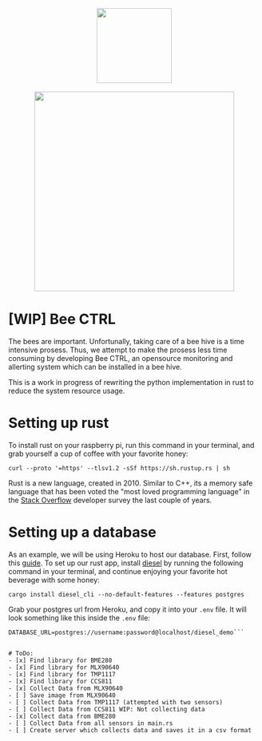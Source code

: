 <div align=center>
<img src="https://notion-emojis.s3-us-west-2.amazonaws.com/v0/svg-twitter/1f41d.svg" width=150>    
<br/>
<br/>
<img src="https://images.unsplash.com/photo-1568526381923-caf3fd520382?ixlib=rb-1.2.1&q=85&fm=jpg&crop=entropy&cs=srgb&w=3600" width="400">
</div>

# [WIP] Bee CTRL
The bees are important. Unfortunally, taking care of a bee hive is a time intensive prosess.
Thus, we attempt to make the prosess less time consuming by developing Bee CTRL, an opensource monitoring and allerting system which can be installed
in a bee hive. 

This is a work in progress of rewriting the python implementation in rust to reduce the system resource usage.
# Setting up rust 
To install rust on your raspberry pi, run this command in your terminal, and grab yourself a cup of coffee with your favorite honey: 
```
curl --proto '=https' --tlsv1.2 -sSf https://sh.rustup.rs | sh
```
Rust is a new language, created in 2010. Similar to C++, its a memory safe language that has been voted the "most loved programming language" in the [Stack Overflow](https://insights.stackoverflow.com/survey/2021) developer survey the last couple of years. 

# Setting up a database
As an example, we will be using Heroku to host our database. 
First, follow this [guide](https://dev.to/prisma/how-to-setup-a-free-postgresql-database-on-heroku-1dc1).
To set up our rust app, install [diesel](http://diesel.rs/) by running the following command in your terminal, and continue enjoying your favorite hot beverage with some honey: 
```
cargo install diesel_cli --no-default-features --features postgres
```
Grab your postgres url from Heroku, and copy it into your `.env` file. It will look something like this inside the `.env` file:
```
DATABASE_URL=postgres://username:password@localhost/diesel_demo```


# ToDo:
- [x] Find library for BME280
- [x] Find library for MLX90640
- [x] Find library for TMP1117
- [x] Find library for CCS811 
- [x] Collect Data from MLX90640
- [ ] Save image from MLX90640
- [ ] Collect Data from TMP1117 (attempted with two sensors)
- [ ] Collect Data from CCS811 WIP: Not collecting data
- [x] Collect data from BME280
- [ ] Collect Data from all sensors in main.rs
- [ ] Create server which collects data and saves it in a csv format


